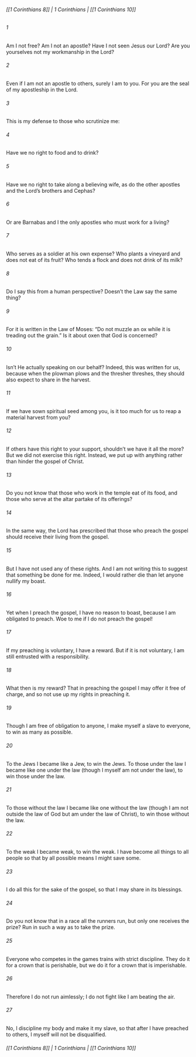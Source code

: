 ###### [[1 Corinthians 8]] | 1 Corinthians | [[1 Corinthians 10]]

###### 1
Am I not free? Am I not an apostle? Have I not seen Jesus our Lord? Are you yourselves not my workmanship in the Lord?
###### 2
Even if I am not an apostle to others, surely I am to you. For you are the seal of my apostleship in the Lord.
###### 3
This is my defense to those who scrutinize me:
###### 4
Have we no right to food and to drink?
###### 5
Have we no right to take along a believing wife, as do the other apostles and the Lord’s brothers and Cephas?
###### 6
Or are Barnabas and I the only apostles who must work for a living?
###### 7
Who serves as a soldier at his own expense? Who plants a vineyard and does not eat of its fruit? Who tends a flock and does not drink of its milk?
###### 8
Do I say this from a human perspective? Doesn’t the Law say the same thing?
###### 9
For it is written in the Law of Moses: “Do not muzzle an ox while it is treading out the grain.” Is it about oxen that God is concerned?
###### 10
Isn’t He actually speaking on our behalf? Indeed, this was written for us, because when the plowman plows and the thresher threshes, they should also expect to share in the harvest.
###### 11
If we have sown spiritual seed among you, is it too much for us to reap a material harvest from you?
###### 12
If others have this right to your support, shouldn’t we have it all the more? But we did not exercise this right. Instead, we put up with anything rather than hinder the gospel of Christ.
###### 13
Do you not know that those who work in the temple eat of its food, and those who serve at the altar partake of its offerings?
###### 14
In the same way, the Lord has prescribed that those who preach the gospel should receive their living from the gospel.
###### 15
But I have not used any of these rights. And I am not writing this to suggest that something be done for me. Indeed, I would rather die than let anyone nullify my boast.
###### 16
Yet when I preach the gospel, I have no reason to boast, because I am obligated to preach. Woe to me if I do not preach the gospel!
###### 17
If my preaching is voluntary, I have a reward. But if it is not voluntary, I am still entrusted with a responsibility.
###### 18
What then is my reward? That in preaching the gospel I may offer it free of charge, and so not use up my rights in preaching it.
###### 19
Though I am free of obligation to anyone, I make myself a slave to everyone, to win as many as possible.
###### 20
To the Jews I became like a Jew, to win the Jews. To those under the law I became like one under the law (though I myself am not under the law), to win those under the law.
###### 21
To those without the law I became like one without the law (though I am not outside the law of God but am under the law of Christ), to win those without the law.
###### 22
To the weak I became weak, to win the weak. I have become all things to all people so that by all possible means I might save some.
###### 23
I do all this for the sake of the gospel, so that I may share in its blessings.
###### 24
Do you not know that in a race all the runners run, but only one receives the prize? Run in such a way as to take the prize.
###### 25
Everyone who competes in the games trains with strict discipline. They do it for a crown that is perishable, but we do it for a crown that is imperishable.
###### 26
Therefore I do not run aimlessly; I do not fight like I am beating the air.
###### 27
No, I discipline my body and make it my slave, so that after I have preached to others, I myself will not be disqualified.

###### [[1 Corinthians 8]] | 1 Corinthians | [[1 Corinthians 10]]
